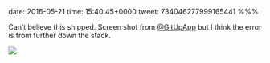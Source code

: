 date: 2016-05-21
time: 15:40:45+0000
tweet: 734046277999165441
%%%

Can’t believe this shipped. Screen shot from [@GitUpApp](https://twitter.com/GitUpApp) but I think the error is from further down the stack.

![](Ci_bMo6WsAAOF6j.png)
